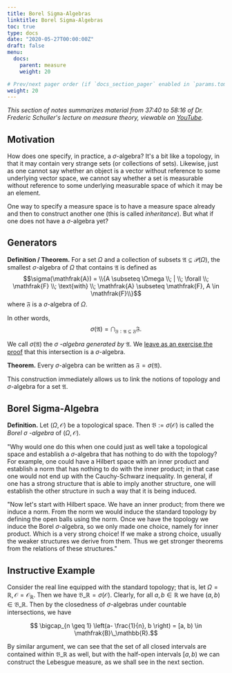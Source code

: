 ```yaml
---
title: Borel Sigma-Algebras
linktitle: Borel Sigma-Algebras
toc: true
type: docs
date: "2020-05-27T00:00:00Z"
draft: false
menu:
  docs:
    parent: measure
    weight: 20

# Prev/next pager order (if `docs_section_pager` enabled in `params.toml`)
weight: 20
---
```

*This section of notes summarizes material from 37:40 to 58:16 of Dr. Frederic Schuller's lecture on measure theory, viewable on [YouTube](https://youtu.be/6ad9V8gvyBQ?t=2216).*

## Motivation
How does one specify, in practice, a $\sigma$-algebra?  It's a bit like a topology, in that it may contain very strange sets (or collections of sets).  Likewise, just as one cannot say whether an object is a vector without reference to some underlying vector space, we cannot say whether a set is measurable without reference to some underlying measurable space of which it may be an element. 

One way to specify a measure space is to have a measure space already and then to construct another one (this is called *inheritance*).  But what if one does not have a $\sigma$-algebra yet?  

## Generators
**Definition / Theorem.** For a set $\Omega$ and a collection of subsets $\mathfrak{A} \subseteq \mathscr{P}(\Omega)$, the smallest $\sigma$-algebra of $\Omega$ that contains $\mathfrak{A}$ is defined as 
$$\sigma(\mathfrak{A}) = \\{A \subseteq \Omega \\; | \\; \forall \\; \mathfrak{F} \\; \text{with} \\; \mathfrak{A} \subseteq \mathfrak{F}, A \in \mathfrak{F}\\}$$
where $\mathfrak{F}$ is a $\sigma$-algebra of $\Omega$.

In other words, 
$$\sigma(\mathfrak{A}) = \bigcap_{\mathfrak{F}: \mathfrak{A} \subseteq \mathfrak{F}} \mathfrak{F}.$$

We call $\sigma(\mathfrak{A})$ the $\sigma$ *-algebra generated by* $\mathfrak{A}$.  We [leave as an exercise the proof](/notes/measure_integration/exercises/measure-theory-exercises/#1-generated-sigma-algebra/) that this intersection is a $\sigma$-algebra.

**Theorem.**  Every $\sigma$-algebra can be written as $\mathfrak{F} = \sigma(\mathfrak{A})$.

This construction immediately allows us to link the notions of topology and $\sigma$-algebra for a set $\mathfrak{A}$.  

## Borel Sigma-Algebra
**Definition.** Let $(\Omega, \mathscr{O})$ be a topological space.  Then $\mathfrak{B} := \sigma(\mathscr{O})$ is called the *Borel $\sigma$ -algebra* of $(\Omega, \mathscr{O})$.

"Why would one do this when one could just as well take a topological space and establish a $\sigma$-algebra that has nothing to do with the topology?  For example, one could have a Hilbert space with an inner product and establish a norm that has nothing to do with the inner product; in that case one would not end up with the Cauchy-Schwarz inequality.  In general, if one has a strong structure that is able to imply another structure, one will establish the other structure in such a way that it is being induced.  

"Now let's start with Hilbert space.  We have an inner product; from there we induce a norm.  From the norm we would induce the standard topology by defining the open balls using the norm.  Once we have the topology we induce the Borel $\sigma$-algebra, so we only made one choice, namely for inner product.  Which is a very strong choice!  If we make a strong choice, usually the weaker structures we derive from them.  Thus we get stronger theorems from the relations of these structures."  

## Instructive Example
Consider the real line equipped with the standard topology; that is, let $\Omega = \mathbb{R}, \mathscr{O}=\mathscr{O}_{\mathbb{R}}$. Then we have $\mathfrak{B}\_\mathbb{R} = \sigma(\mathscr{O})$.  Clearly, for all $a, b \in \mathbb{R}$ we have $(a, b) \in \mathfrak{B}\_\mathbb{R}$.  Then by the closedness of $\sigma$-algebras under countable intersections, we have 

$$ \bigcap_{n \geq 1} \left(a- \frac{1}{n}, b \right) = [a, b) \in \mathfrak{B}\_\mathbb{R}.$$

By similar argument, we can see that the set of all closed intervals are contained within $\mathfrak{B}\_\mathbb{R}$ as well, but with the half-open intervals $[a, b)$ we can construct the Lebesgue measure, as we shall see in the next section.  
